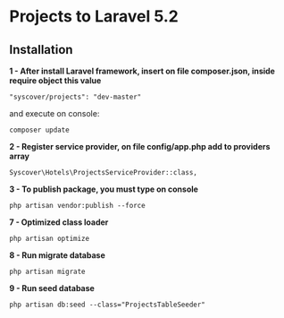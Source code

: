 # Projects to Laravel 5.2

## Installation

**1 - After install Laravel framework, insert on file composer.json, inside require object this value**
```
"syscover/projects": "dev-master"
```

and execute on console:
```
composer update
```

**2 - Register service provider, on file config/app.php add to providers array**

```
Syscover\Hotels\ProjectsServiceProvider::class,

```

**3 - To publish package, you must type on console**

```
php artisan vendor:publish --force

```

**7 - Optimized class loader**

```
php artisan optimize

```

**8 - Run migrate database**

```
php artisan migrate
```

**9 - Run seed database**

```
php artisan db:seed --class="ProjectsTableSeeder"
```